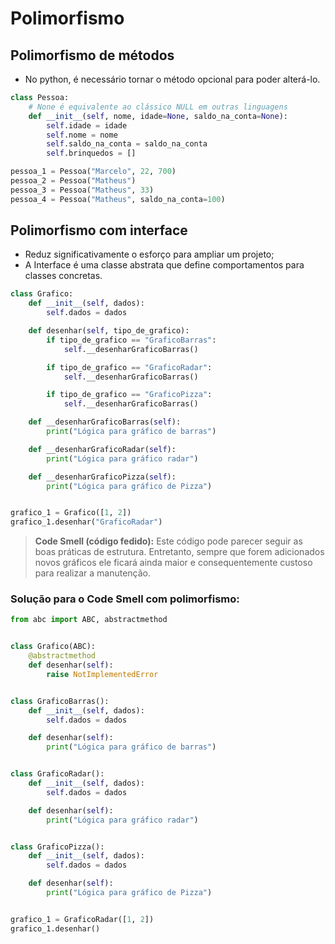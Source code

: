 # **Polimorfismo**

## **Polimorfismo de métodos**

* No python, é necessário tornar o método opcional para poder alterá-lo.

~~~py
class Pessoa:
    # None é equivalente ao clássico NULL em outras linguagens
    def __init__(self, nome, idade=None, saldo_na_conta=None):
        self.idade = idade
        self.nome = nome
        self.saldo_na_conta = saldo_na_conta
        self.brinquedos = []

pessoa_1 = Pessoa("Marcelo", 22, 700)
pessoa_2 = Pessoa("Matheus")
pessoa_3 = Pessoa("Matheus", 33)
pessoa_4 = Pessoa("Matheus", saldo_na_conta=100)
~~~

## **Polimorfismo com interface**

* Reduz significativamente o esforço para ampliar um projeto;
* A Interface é uma classe abstrata que define comportamentos para classes concretas.

~~~py
class Grafico:
    def __init__(self, dados):
        self.dados = dados

    def desenhar(self, tipo_de_grafico):
        if tipo_de_grafico == "GraficoBarras":
            self.__desenharGraficoBarras()

        if tipo_de_grafico == "GraficoRadar":
            self.__desenharGraficoBarras()

        if tipo_de_grafico == "GraficoPizza":
            self.__desenharGraficoBarras()

    def __desenharGraficoBarras(self):
        print("Lógica para gráfico de barras")

    def __desenharGraficoRadar(self):
        print("Lógica para gráfico radar")

    def __desenharGraficoPizza(self):
        print("Lógica para gráfico de Pizza")


grafico_1 = Grafico([1, 2])
grafico_1.desenhar("GraficoRadar")
~~~

> **Code Smell (código fedido):** Este código pode parecer seguir as boas práticas de estrutura. Entretanto, sempre que forem adicionados novos gráficos ele ficará ainda maior e consequentemente custoso para realizar a manutenção.

### **Solução para o Code Smell com polimorfismo:**

~~~py
from abc import ABC, abstractmethod


class Grafico(ABC):
    @abstractmethod
    def desenhar(self):
        raise NotImplementedError


class GraficoBarras():
    def __init__(self, dados):
        self.dados = dados

    def desenhar(self):
        print("Lógica para gráfico de barras")


class GraficoRadar():
    def __init__(self, dados):
        self.dados = dados

    def desenhar(self):
        print("Lógica para gráfico radar")


class GraficoPizza():
    def __init__(self, dados):
        self.dados = dados

    def desenhar(self):
        print("Lógica para gráfico de Pizza")


grafico_1 = GraficoRadar([1, 2])
grafico_1.desenhar()
~~~
